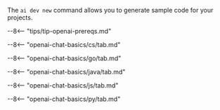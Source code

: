 The `ai dev new` command allows you to generate sample code for your projects.  

--8<-- "tips/tip-openai-prereqs.md"

--8<-- "openai-chat-basics/cs/tab.md"

--8<-- "openai-chat-basics/go/tab.md"

--8<-- "openai-chat-basics/java/tab.md"

--8<-- "openai-chat-basics/js/tab.md"

--8<-- "openai-chat-basics/py/tab.md"
